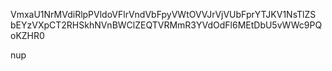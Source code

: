VmxaU1NrMVdiRlpPVldoVFlrVndVbFpyVWtOVVJrVjVUbFprYTJKV1NsTlZS
bEYzVXpCT2RHSkhNVnBWClZEQTVRMmR3YVdOdFl6MEtDbU5vWWc9PQoKZHR0

nup